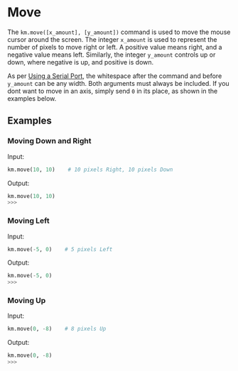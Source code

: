 # Move

The `km.move([x_amount], [y_amount])` command is used to move the mouse cursor around the screen. The integer `x_amount`
is used to represent the number of pixels to move right or left. A positive value means right, and a negative value
means left. Similarly, the integer `y_amount` controls up or down, where negative is up, and positive is down.

As per [Using a Serial Port](../../../serial_port.md), the whitespace after the command and before `y_amount` can be any
width. Both arguments must always be included. If you dont want to move in an axis, simply send `0` in its place, as
shown in the examples below.

## Examples

### Moving Down and Right

Input:
```python
km.move(10, 10)    # 10 pixels Right, 10 pixels Down
```

Output:
```python
km.move(10, 10)
>>>
```

### Moving Left

Input:
```python
km.move(-5, 0)    # 5 pixels Left
```

Output:
```python
km.move(-5, 0)
>>>
```

### Moving Up

Input:
```python
km.move(0, -8)    # 8 pixels Up
```

Output:
```python
km.move(0, -8)
>>>
```

